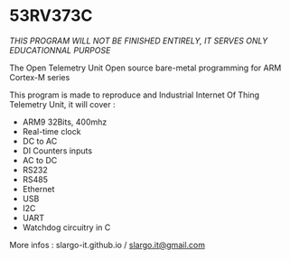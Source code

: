 # 53RV373C
*THIS PROGRAM WILL NOT BE FINISHED ENTIRELY, IT SERVES ONLY EDUCATIONNAL PURPOSE*

The Open Telemetry Unit
Open source bare-metal programming for ARM Cortex-M series 

This program is made to reproduce and Industrial Internet Of Thing Telemetry Unit, it will cover :
- ARM9 32Bits, 400mhz 
- Real-time clock
- DC to AC
- DI Counters inputs
- AC to DC
- RS232 
- RS485
- Ethernet  
- USB 
- I2C
- UART
- Watchdog circuitry in C 

More infos : slargo-it.github.io / slargo.it@gmail.com
